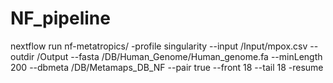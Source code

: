 # NF_pipeline

nextflow run nf-metatropics/ -profile singularity --input /Input/mpox.csv --outdir /Output --fasta /DB/Human_Genome/Human_genome.fa --minLength 200 --dbmeta /DB/Metamaps_DB_NF --pair true --front 18 --tail 18 -resume
 
